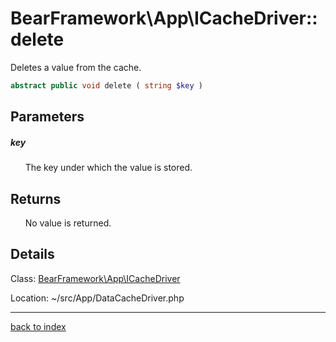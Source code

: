 # BearFramework\App\ICacheDriver::delete

Deletes a value from the cache.

```php
abstract public void delete ( string $key )
```

## Parameters

##### key

&nbsp;&nbsp;&nbsp;&nbsp;&nbsp;&nbsp;The key under which the value is stored.

## Returns

&nbsp;&nbsp;&nbsp;&nbsp;&nbsp;&nbsp;No value is returned.

## Details

Class: [BearFramework\App\ICacheDriver](bearframework.app.icachedriver.class.md)

Location: ~/src/App/DataCacheDriver.php

---

[back to index](index.md)

